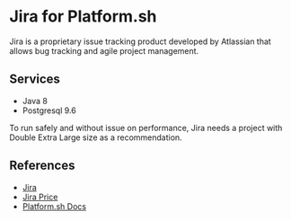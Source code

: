 # Jira for Platform.sh

Jira is a proprietary issue tracking product developed by Atlassian that allows bug tracking and agile project management.


## Services

* Java 8
* Postgresql 9.6

To run safely and without issue on performance, Jira needs a project with Double Extra Large size as a recommendation.

## References

* [Jira](https://www.atlassian.com/software/jira)
* [Jira Price](https://www.atlassian.com/software/jira/pricing?tab=self-managed)
* [Platform.sh Docs](https://docs.platform.sh/)
